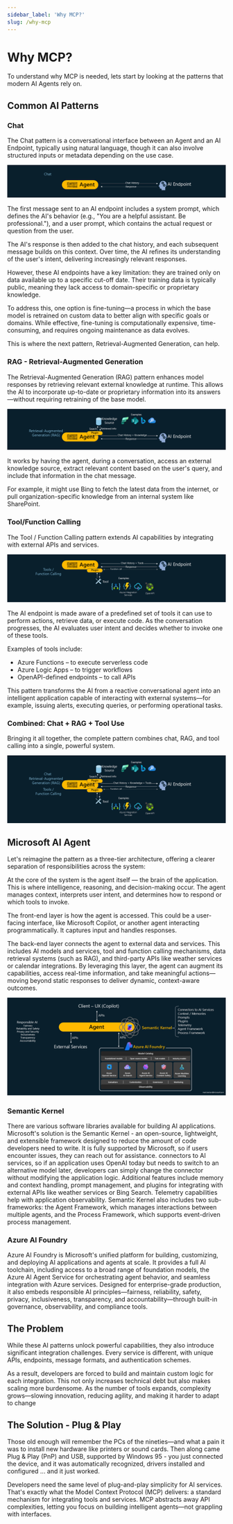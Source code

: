 ```yaml
---
sidebar_label: 'Why MCP?'
slug: /why-mcp
---
```


# Why MCP?

To understand why MCP is needed, lets start by looking at the patterns that modern AI Agents rely on.

## Common AI Patterns

### Chat

The Chat pattern is a conversational interface between an Agent and an AI Endpoint, typically using natural language, though it can also involve structured inputs or metadata depending on the use case.

![](images/pattern1.png)

The first message sent to an AI endpoint includes a system prompt, which defines the AI's behavior (e.g., "You are a helpful assistant. Be professional."), and a user prompt, which contains the actual request or question from the user.

The AI's response is then added to the chat history, and each subsequent message builds on this context. Over time, the AI refines its understanding of the user's intent, delivering increasingly relevant responses.

However, these AI endpoints have a key limitation: they are trained only on data available up to a specific cut-off date. Their training data is typically public, meaning they lack access to domain-specific or proprietary knowledge.

To address this, one option is fine-tuning—a process in which the base model is retrained on custom data to better align with specific goals or domains. While effective, fine-tuning is computationally expensive, time-consuming, and requires ongoing maintenance as data evolves.

This is where the next pattern, Retrieval-Augmented Generation, can help.

### RAG - Retrieval-Augmented Generation

The Retrieval-Augmented Generation (RAG) pattern enhances model responses by retrieving relevant external knowledge at runtime. This allows the AI to incorporate up-to-date or proprietary information into its answers—without requiring retraining of the base model.

![](images/pattern2.png)

It works by having the agent, during a conversation, access an external knowledge source, extract relevant content based on the user's query, and include that information in the chat message.

For example, it might use Bing to fetch the latest data from the internet, or pull organization-specific knowledge from an internal system like SharePoint.

### Tool/Function Calling

The Tool / Function Calling pattern extends AI capabilities by integrating with external APIs and services.

![](images/pattern3.png)

The AI endpoint is made aware of a predefined set of tools it can use to perform actions, retrieve data, or execute code. As the conversation progresses, the AI evaluates user intent and decides whether to invoke one of these tools.

Examples of tools include:

- Azure Functions – to execute serverless code  
- Azure Logic Apps – to trigger workflows  
- OpenAPI-defined endpoints – to call APIs

This pattern transforms the AI from a reactive conversational agent into an intelligent application capable of interacting with external systems—for example, issuing alerts, executing queries, or performing operational tasks.


### Combined: Chat + RAG + Tool Use

Bringing it all together, the complete pattern combines chat, RAG, and tool calling into a single, powerful system.

![](images/pattern4.png)


## Microsoft AI Agent 

Let's reimagine the pattern as a three-tier architecture, offering a clearer separation of responsibilities across the system:

At the core of the system is the agent itself — the brain of the application. This is where intelligence, reasoning, and decision-making occur. The agent manages context, interprets user intent, and determines how to respond or which tools to invoke.

The front-end layer is how the agent is accessed. This could be a user-facing interface, like Microsoft Copilot, or another agent interacting programmatically. It captures input and handles responses.

The back-end layer connects the agent to external data and services. This includes AI models and services, tool and function calling mechanisms, data retrieval systems (such as RAG), and third-party APIs like weather services or calendar integrations. By leveraging this layer, the agent can augment its capabilities, access real-time information, and take meaningful actions—moving beyond static responses to deliver dynamic, context-aware outcomes.

![](images/pattern5.png)

### Semantic Kernel

There are various software libraries available for building AI applications. Microsoft's solution is the Semantic Kernel - an open-source, lightweight, and extensible framework designed to reduce the amount of code developers need to write. It is fully supported by Microsoft, so if users encounter issues, they can reach out for assistance.
connectors to AI services, so if an application uses OpenAI today but needs to switch to an alternative model later, developers can simply change the connector without modifying the application logic. Additional features include memory and context handling, prompt management, and plugins for integrating with external APIs like weather services or Bing Search. Telemetry capabilities help with application observability. Semantic Kernel also includes two sub-frameworks: the Agent Framework, which manages interactions between multiple agents, and the Process Framework, which supports event-driven process management.

### Azure AI Foundry 

Azure AI Foundry is Microsoft's unified platform for building, customizing, and deploying AI applications and agents at scale. It provides a full AI toolchain, including access to a broad range of foundation models, the Azure AI Agent Service for orchestrating agent behavior, and seamless integration with Azure services. Designed for enterprise-grade production, it also embeds responsible AI principles—fairness, reliability, safety, privacy, inclusiveness, transparency, and accountability—through built-in governance, observability, and compliance tools.


## The Problem 

While these AI patterns unlock powerful capabilities, they also introduce significant integration challenges. Every service is different, with unique APIs, endpoints, message formats, and authentication schemes. 

As a result, developers are forced to build and maintain custom logic for each integration. This not only increases technical debt but also makes scaling more burdensome. As the number of tools expands, complexity grows—slowing innovation, reducing agility, and making it harder to adapt to change


## The Solution - Plug & Play 

Those old enough will remember the PCs of the nineties—and what a pain it was to install new hardware like printers or sound cards. Then along came Plug & Play (PnP) and USB, supported by Windows 95 - you just connected the device, and it was automatically recognized, drivers installed and configured ... and it just worked.

Developers need the same level of plug-and-play simplicity for AI services. That's exactly what the Model Context Protocol (MCP) delivers: a standard mechanism for integrating tools and services. MCP abstracts away API complexities, letting you focus on building intelligent agents—not grappling with interfaces.
